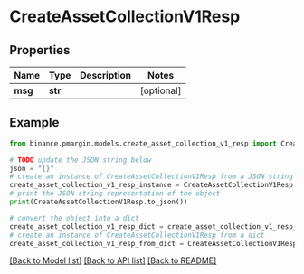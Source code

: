 # CreateAssetCollectionV1Resp


## Properties

Name | Type | Description | Notes
------------ | ------------- | ------------- | -------------
**msg** | **str** |  | [optional] 

## Example

```python
from binance.pmargin.models.create_asset_collection_v1_resp import CreateAssetCollectionV1Resp

# TODO update the JSON string below
json = "{}"
# create an instance of CreateAssetCollectionV1Resp from a JSON string
create_asset_collection_v1_resp_instance = CreateAssetCollectionV1Resp.from_json(json)
# print the JSON string representation of the object
print(CreateAssetCollectionV1Resp.to_json())

# convert the object into a dict
create_asset_collection_v1_resp_dict = create_asset_collection_v1_resp_instance.to_dict()
# create an instance of CreateAssetCollectionV1Resp from a dict
create_asset_collection_v1_resp_from_dict = CreateAssetCollectionV1Resp.from_dict(create_asset_collection_v1_resp_dict)
```
[[Back to Model list]](../README.md#documentation-for-models) [[Back to API list]](../README.md#documentation-for-api-endpoints) [[Back to README]](../README.md)


